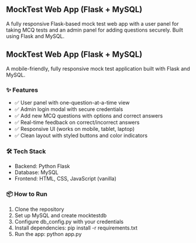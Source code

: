 ## MockTest Web App (Flask + MySQL)
A fully responsive Flask-based mock test web app with a user panel for taking MCQ tests and an admin panel for adding questions securely. Built using Flask and MySQL.

## MockTest Web App (Flask + MySQL)

A mobile-friendly, fully responsive mock test application built with Flask and MySQL.

### ✨ Features

- ✅ User panel with one-question-at-a-time view
- ✅ Admin login modal with secure credentials
- ✅ Add new MCQ questions with options and correct answers
- ✅ Real-time feedback on correct/incorrect answers
- ✅ Responsive UI (works on mobile, tablet, laptop)
- ✅ Clean layout with styled buttons and color indicators

### 🛠 Tech Stack
- Backend: Python Flask
- Database: MySQL
- Frontend: HTML, CSS, JavaScript (vanilla)

### 📦 How to Run
1. Clone the repository
2. Set up MySQL and create mocktestdb
3. Configure db_config.py with your credentials
4. Install dependencies: pip install -r requirements.txt
5. Run the app: python app.py
            
